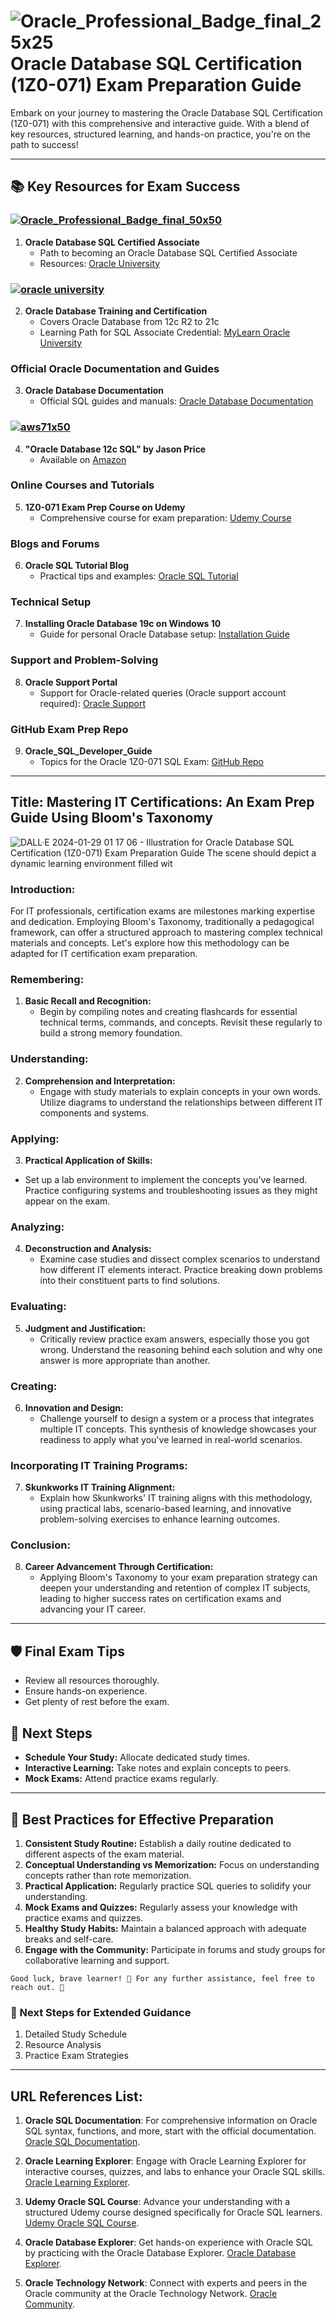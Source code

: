 # ![Oracle_Professional_Badge_final_25x25](https://github.com/skunkworksza/ken099-lunde/assets/126121348/fdb530d1-7a6e-4464-9dfb-4bb1d2715ef8) Oracle Database SQL Certification (1Z0-071) Exam Preparation Guide

Embark on your journey to mastering the Oracle Database SQL Certification (1Z0-071) with this comprehensive and interactive guide. With a blend of key resources, structured learning, and hands-on practice, you're on the path to success!

---

## 📚 **Key Resources for Exam Success**

### [![Oracle_Professional_Badge_final_50x50](https://github.com/skunkworksza/ken099-lunde/assets/126121348/38da7aa1-7ba9-4baf-8236-04133a293697)](https://education.oracle.com/oracle-database-sql-certified-associate/trackp_457)
1. **Oracle Database SQL Certified Associate**
   - Path to becoming an Oracle Database SQL Certified Associate
   - Resources: [Oracle University](https://education.oracle.com/)

### [![oracle university](https://github.com/skunkworksza/ken099-lunde/assets/126121348/aad7362f-ef34-4df6-8e2c-fea287f5375c)](https://education.oracle.com/product/pexam_1Z0-071)
2. **Oracle Database Training and Certification**
   - Covers Oracle Database from 12c R2 to 21c
   - Learning Path for SQL Associate Credential: [MyLearn Oracle University](https://education.oracle.com/product/pexam_1Z0-071)

### Official Oracle Documentation and Guides
3. **Oracle Database Documentation**
   - Official SQL guides and manuals: [Oracle Database Documentation](https://docs.oracle.com/en/database/)

### [![aws71x50](https://github.com/skunkworksza/ken099-lunde/assets/126121348/19003335-9fa4-491e-9f80-ef6c984cb3a3)](https://a.co/d/iS7egJq) 
4. **"Oracle Database 12c SQL" by Jason Price**
   - Available on [Amazon](https://a.co/d/iS7egJq)

### Online Courses and Tutorials
5. **1Z0-071 Exam Prep Course on Udemy**
   - Comprehensive course for exam preparation: [Udemy Course](https://www.udemy.com/course/oracle-database-sql-certified-associate-1z0-071-exam-prep/)

### Blogs and Forums
6. **Oracle SQL Tutorial Blog**
   - Practical tips and examples: [Oracle SQL Tutorial](https://www.oracle.com/sql-tutorial/)

### Technical Setup
7. **Installing Oracle Database 19c on Windows 10**
   - Guide for personal Oracle Database setup: [Installation Guide](https://www.oracle.com/database/technologies/appdev/sqldeveloper-19c.html)

### Support and Problem-Solving
8. **Oracle Support Portal**
      - Support for Oracle-related queries (Oracle support account required): [Oracle Support](https://support.oracle.com/)

### GitHub Exam Prep Repo
9. **Oracle_SQL_Developer_Guide**
      - Topics for the Oracle 1Z0-071 SQL Exam: [GitHub Repo](https://github.com/)

---

## **Title: Mastering IT Certifications: An Exam Prep Guide Using Bloom's Taxonomy**

![DALL·E 2024-01-29 01 17 06 - Illustration for Oracle Database SQL Certification (1Z0-071) Exam Preparation Guide  The scene should depict a dynamic learning environment filled wit](https://github.com/skunkworksza/ken099-lunde/assets/126121348/626b0077-7264-4a32-a94d-e3776466fdc1)


### **Introduction:**
For IT professionals, certification exams are milestones marking expertise and dedication. Employing Bloom's Taxonomy, traditionally a pedagogical framework, can offer a structured approach to mastering complex technical materials and concepts. Let's explore how this methodology can be adapted for IT certification exam preparation.

### **Remembering:**
1. **Basic Recall and Recognition:**
     - Begin by compiling notes and creating flashcards for essential technical terms, commands, and concepts. Revisit these regularly to build a strong memory foundation.

### **Understanding:**
2. **Comprehension and Interpretation:**
     - Engage with study materials to explain concepts in your own words. Utilize diagrams to understand the relationships between different IT components and systems.

### **Applying:**
3. **Practical Application of Skills:**
  - Set up a lab environment to implement the concepts you've learned. Practice configuring systems and troubleshooting issues as they might appear on the exam.

### **Analyzing:**
4. **Deconstruction and Analysis:**
     - Examine case studies and dissect complex scenarios to understand how different IT elements interact. Practice breaking down problems into their constituent parts to find solutions.

### **Evaluating:**
5. **Judgment and Justification:**
     - Critically review practice exam answers, especially those you got wrong. Understand the reasoning behind each solution and why one answer is more appropriate than another.

### **Creating:**
6. **Innovation and Design:**
     - Challenge yourself to design a system or a process that integrates multiple IT concepts. This synthesis of knowledge showcases your readiness to apply what you've learned in real-world scenarios.

### **Incorporating IT Training Programs:**
7. **Skunkworks IT Training Alignment:**
     - Explain how Skunkworks' IT training aligns with this methodology, using practical labs, scenario-based learning, and innovative problem-solving exercises to enhance learning outcomes.

### **Conclusion:**
8. **Career Advancement Through Certification:**
     - Applying Bloom's Taxonomy to your exam preparation strategy can deepen your understanding and retention of complex IT subjects, leading to higher success rates on certification exams and advancing your IT career.

---

## 🛡️ **Final Exam Tips**
- Review all resources thoroughly.
- Ensure hands-on experience.
- Get plenty of rest before the exam.

## 🧭 **Next Steps**
- **Schedule Your Study:** Allocate dedicated study times.
- **Interactive Learning:** Take notes and explain concepts to peers.
- **Mock Exams:** Attend practice exams regularly.

---

## 🌟 **Best Practices for Effective Preparation**
1. **Consistent Study Routine:** Establish a daily routine dedicated to different aspects of the exam material.
2. **Conceptual Understanding vs Memorization:** Focus on understanding concepts rather than rote memorization.
3. **Practical Application:** Regularly practice SQL queries to solidify your understanding.
4. **Mock Exams and Quizzes:** Regularly assess your knowledge with practice exams and quizzes.
5. **Healthy Study Habits:** Maintain a balanced approach with adequate breaks and self-care.
6. **Engage with the Community:** Participate in forums and study groups for collaborative learning and support.

```
Good luck, brave learner! 🌠 For any further assistance, feel free to reach out. 💌
```

### 📌 Next Steps for Extended Guidance
1. Detailed Study Schedule
2. Resource Analysis
3. Practice Exam Strategies

---

## **URL References List:**

1. **Oracle SQL Documentation**: For comprehensive information on Oracle SQL syntax, functions, and more, start with the official documentation. [Oracle SQL Documentation](https://docs.oracle.com/en/database/oracle/oracle-database/19/sqlrf/index.html).

2. **Oracle Learning Explorer**: Engage with Oracle Learning Explorer for interactive courses, quizzes, and labs to enhance your Oracle SQL skills. [Oracle Learning Explorer](https://learn.oracle.com/ols/learning-path/become-an-oracle-database-sql-certified-associate/40805/44178).

3. **Udemy Oracle SQL Course**: Advance your understanding with a structured Udemy course designed specifically for Oracle SQL learners. [Udemy Oracle SQL Course](https://www.udemy.com/course/oracle-sql).

4. **Oracle Database Explorer**: Get hands-on experience with Oracle SQL by practicing with the Oracle Database Explorer. [Oracle Database Explorer](https://apex.oracle.com/en/learn/tutorials).

5. **Oracle Technology Network**: Connect with experts and peers in the Oracle community at the Oracle Technology Network. [Oracle Community](https://community.oracle.com).

